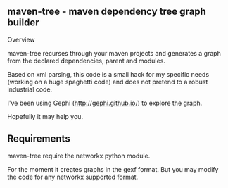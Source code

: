 maven-tree - maven dependency tree graph builder
------------------------------------------------
Overview

maven-tree recurses through your maven projects and generates a graph from the declared dependencies, parent and modules.

Based on xml parsing, this code is a small hack for my specific needs (working on a huge spaghetti code) and does not pretend to a robust industrial code.

I've been using Gephi (http://gephi.github.io/) to explore the graph.

Hopefully it may help you.

Requirements
------------

maven-tree require the networkx python module.

For the moment it creates graphs in the gexf format.
But you may modify the code for any networkx supported format.